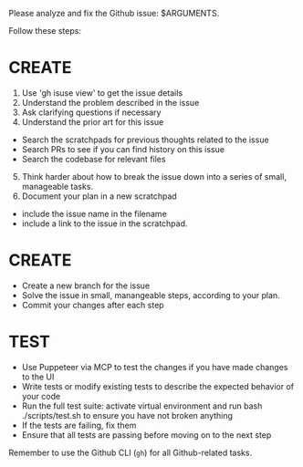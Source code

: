 Please analyze and fix the Github issue: $ARGUMENTS.

Follow these steps:

# CREATE

1. Use 'gh isuse view' to get the issue details
2. Understand the problem described in the issue
3. Ask clarifying questions if necessary
4. Understand the prior art for this issue

- Search the scratchpads for previous thoughts related to the issue
- Search PRs to see if you can find history on this issue
- Search the codebase for relevant files

5. Think harder about how to break the issue down into a series of small, manageable tasks.
6. Document your plan in a new scratchpad

- include the issue name in the filename
- include a link to the issue in the scratchpad.

# CREATE

- Create a new branch for the issue
- Solve the issue in small, manangeable steps, according to your plan.
- Commit your changes after each step

# TEST

- Use Puppeteer via MCP to test the changes if you have made changes to the UI
- Write tests or modify existing tests to describe the expected behavior of your code
- Run the full test suite: activate virtual environment and run bash ./scripts/test.sh to ensure you have not broken anything
- If the tests are failing, fix them
- Ensure that all tests are passing before moving on to the next step

Remember to use the Github CLI (`gh`) for all Github-related tasks.
